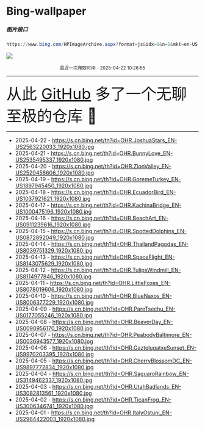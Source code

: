 # Bing-wallpaper

##### 图片接口

```powershell
https://www.bing.com/HPImageArchive.aspx?format=js&idx=0&n=1&mkt=en-US
```

 ![](https://s.cn.bing.net/th?id=OHR.JoshuaStars_EN-US2563220033_1920x1080.jpg)

<p align='center' >
    <small>
        最近一次爬取时间 - 2025-04-22 10:26:55
    </small>
    <br>
    <hr>
    <font size=7>
        <small>
           从此 <a href='https://github.com/'>GitHub</a> 多了一个无聊至极的仓库  🍳
        </small>
    </font>
    <hr>
</p>


- 2025-04-22 - https://s.cn.bing.net/th?id=OHR.JoshuaStars_EN-US2563220033_1920x1080.jpg 
- 2025-04-21 - https://s.cn.bing.net/th?id=OHR.BunnyLove_EN-US2535495337_1920x1080.jpg 
- 2025-04-20 - https://s.cn.bing.net/th?id=OHR.ZionValley_EN-US2520458606_1920x1080.jpg 
- 2025-04-19 - https://s.cn.bing.net/th?id=OHR.GoremeTurkey_EN-US1897945450_1920x1080.jpg 
- 2025-04-18 - https://s.cn.bing.net/th?id=OHR.EcuadorBird_EN-US1037921621_1920x1080.jpg 
- 2025-04-17 - https://s.cn.bing.net/th?id=OHR.KachinaBridge_EN-US1000475196_1920x1080.jpg 
- 2025-04-16 - https://s.cn.bing.net/th?id=OHR.BeachArt_EN-US0911239616_1920x1080.jpg 
- 2025-04-15 - https://s.cn.bing.net/th?id=OHR.SpottedDolphins_EN-US0872892049_1920x1080.jpg 
- 2025-04-14 - https://s.cn.bing.net/th?id=OHR.ThailandPagodas_EN-US8039751329_1920x1080.jpg 
- 2025-04-13 - https://s.cn.bing.net/th?id=OHR.SpaceFlight_EN-US8143075629_1920x1080.jpg 
- 2025-04-12 - https://s.cn.bing.net/th?id=OHR.TulipsWindmill_EN-US8114977846_1920x1080.jpg 
- 2025-04-11 - https://s.cn.bing.net/th?id=OHR.LittleFoxes_EN-US8078019606_1920x1080.jpg 
- 2025-04-10 - https://s.cn.bing.net/th?id=OHR.BlueNaxos_EN-US8006377229_1920x1080.jpg 
- 2025-04-09 - https://s.cn.bing.net/th?id=OHR.ParoTsechu_EN-US0177055246_1920x1080.jpg 
- 2025-04-08 - https://s.cn.bing.net/th?id=OHR.BeaverDay_EN-US0090956170_1920x1080.jpg 
- 2025-04-07 - https://s.cn.bing.net/th?id=OHR.PeabodyBaltimore_EN-US0036943577_1920x1080.jpg 
- 2025-04-06 - https://s.cn.bing.net/th?id=OHR.GaztelugatxeSunset_EN-US9970203395_1920x1080.jpg 
- 2025-04-05 - https://s.cn.bing.net/th?id=OHR.CherryBlossomDC_EN-US9897772834_1920x1080.jpg 
- 2025-04-04 - https://s.cn.bing.net/th?id=OHR.SaguaroRainbow_EN-US3149462337_1920x1080.jpg 
- 2025-04-03 - https://s.cn.bing.net/th?id=OHR.UtahBadlands_EN-US3082813561_1920x1080.jpg 
- 2025-04-02 - https://s.cn.bing.net/th?id=OHR.TicanFrog_EN-US3006346741_1920x1080.jpg 
- 2025-04-01 - https://s.cn.bing.net/th?id=OHR.ItalyOstuni_EN-US2964422003_1920x1080.jpg 
